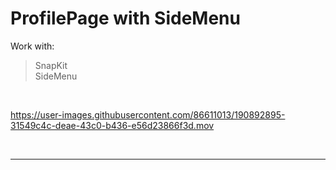 # ProfilePage with SideMenu
 
Work with:
> SnapKit<br />
> SideMenu<br /> 

 <br />
 
https://user-images.githubusercontent.com/86611013/190892895-31549c4c-deae-43c0-b436-e56d23866f3d.mov

 <br />
 
 ---
